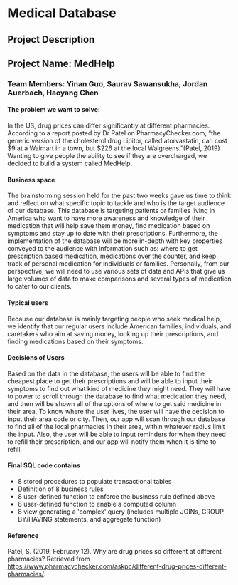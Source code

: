 # Medical Database

## Project Description

## Project Name: MedHelp 
### Team Members: Yinan Guo, Saurav Sawansukha, Jordan Auerbach, Haoyang Chen

#### The problem we want to solve:

In the US, drug prices can differ significantly at different pharmacies. According to a report posted by Dr Patel on PharmacyChecker.com, “the generic version of the cholesterol drug Lipitor, called atorvastatin, can cost $9 at a Walmart in a town, but $226 at the local Walgreens.”(Patel, 2019) Wanting to give people the ability to see if they are overcharged, we decided to build a system called MedHelp.

#### Business space 

The brainstorming session held for the past two weeks gave us time to think and reflect on what specific topic to tackle and who is the target audience of our database. This database is targeting patients or families living in America who want to have more awareness and knowledge of their medication that will help save them money, find medication based on symptoms and stay up to date with their prescriptions. Furthermore, the implementation of the database will be more in-depth with key properties conveyed to the audience with information such as: where to get prescription based medication, medications over the counter, and keep track of personal medication for individuals or families. Personally, from our perspective, we will need to use various sets of data and APIs that give us large volumes of data to make comparisons and several types of medication to cater to our clients.  

#### Typical users  

Because our database is mainly targeting people who seek medical help, we identify that our regular users include American families, individuals, and caretakers who aim at saving money, looking up their prescriptions, and finding medications based on their symptoms.

#### Decisions of Users

Based on the data in the database, the users will be able to find the cheapest place to get their prescriptions and will be able to input their symptoms to find out what kind of medicine they might need. They will have to power to scroll through the database to find what medication they need, and then will be shown all of the options of where to get said medicine in their area. To know where the user lives, the user will have the decision to input their area code or city. Then, our app will scan through our database to find all of the local pharmacies in their area, within whatever radius limit the input. Also, the user will be able to input reminders for when they need to refill their prescription, and our app will notify them when it is time to refill.

#### Final SQL code contains

* 8 stored procedures to populate transactional tables
* Definition of 8 business rules
* 8 user-defined function to enforce the business rule defined above 
* 8 user-defined function to enable a computed column
* 8 view generating a 'complex' query (includes multiple JOINs, GROUP BY/HAVING statements, and aggregate function)

#### Reference
Patel, S. (2019, February 12). Why are drug prices so different at different pharmacies? Retrieved from https://www.pharmacychecker.com/askpc/different-drug-prices-different-pharmacies/.